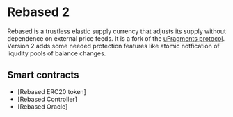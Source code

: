 # Rebased 2

Rebased is a trustless elastic supply currency that adjusts its supply without dependence on external price feeds. It is a fork of the [uFragments protocol](https://github.com/ampleforth/uFragments). Version 2 adds some needed protection features like atomic notfication of liqudity pools of balance changes.

## Smart contracts

- [Rebased ERC20 token]
- [Rebased Controller]
- [Rebased Oracle]
